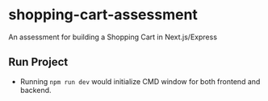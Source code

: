 # shopping-cart-assessment
An assessment for building a Shopping Cart in Next.js/Express

## Run Project
- Running `npm run dev` would initialize CMD window for both frontend and backend.
